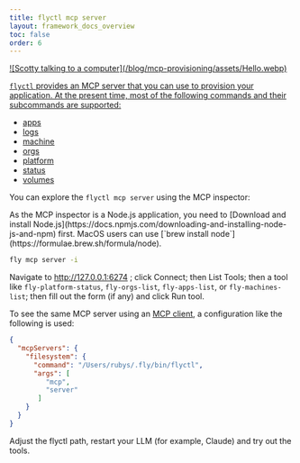 ```yaml
---
title: flyctl mcp server
layout: framework_docs_overview
toc: false
order: 6
---
```


<a href="https://fly.io/blog/mcp-provisioning/">
![Scotty talking to a computer](/blog/mcp-provisioning/assets/Hello.webp)
</s>

`flyctl` provides an MCP server that you can use to provision your application. At the present time, most of the following commands and their subcommands are supported:

* [apps](https://fly.io/docs/flyctl/apps/)
* [logs](https://fly.io/docs/flyctl/logs/)
* [machine](https://fly.io/docs/flyctl/machine/)
* [orgs](https://fly.io/docs/flyctl/orgs/)
* [platform](https://fly.io/docs/flyctl/platform/)
* [status](https://fly.io/docs/flyctl/status/)
* [volumes](https://fly.io/docs/flyctl/volumes/)

You can explore the `flyctl mcp server` using the MCP inspector: 

<div class="important">
  As the MCP inspector is a Node.js application, you need to [Download and install Node.js](https://docs.npmjs.com/downloading-and-installing-node-js-and-npm) first. MacOS users can use [`brew install node`](https://formulae.brew.sh/formula/node).
</div>

```sh
fly mcp server -i
```

Navigate to http://127.0.0.1:6274 ; click Connect; then List Tools; then a tool like `fly-platform-status`, `fly-orgs-list`, `fly-apps-list`, or `fly-machines-list`; then fill out the form (if any) and click Run tool.

To see the same MCP server using an [MCP client](https://modelcontextprotocol.io/clients), a configuration like the following is used:

```json
{
  "mcpServers": {
    "filesystem": {
      "command": "/Users/rubys/.fly/bin/flyctl",
      "args": [
         "mcp",
         "server"
       ]
    }
  }
}
```

Adjust the flyctl path, restart your LLM (for example, Claude) and try out the tools.